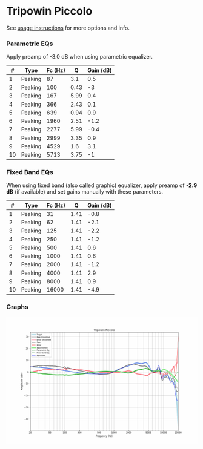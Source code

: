 # Tripowin Piccolo
See [usage instructions](https://github.com/jaakkopasanen/AutoEq#usage) for more options and info.

### Parametric EQs
Apply preamp of -3.0 dB when using parametric equalizer.

|   # | Type    |   Fc (Hz) |    Q |   Gain (dB) |
|-----|---------|-----------|------|-------------|
|   1 | Peaking |        87 | 3.1  |         0.5 |
|   2 | Peaking |       100 | 0.43 |        -3   |
|   3 | Peaking |       167 | 5.99 |         0.4 |
|   4 | Peaking |       366 | 2.43 |         0.1 |
|   5 | Peaking |       639 | 0.94 |         0.9 |
|   6 | Peaking |      1960 | 2.51 |        -1.2 |
|   7 | Peaking |      2277 | 5.99 |        -0.4 |
|   8 | Peaking |      2999 | 3.35 |         0.9 |
|   9 | Peaking |      4529 | 1.6  |         3.1 |
|  10 | Peaking |      5713 | 3.75 |        -1   |

### Fixed Band EQs
When using fixed band (also called graphic) equalizer, apply preamp of **-2.9 dB** (if available) and set gains manually with these parameters.

|   # | Type    |   Fc (Hz) |    Q |   Gain (dB) |
|-----|---------|-----------|------|-------------|
|   1 | Peaking |        31 | 1.41 |        -0.8 |
|   2 | Peaking |        62 | 1.41 |        -2.1 |
|   3 | Peaking |       125 | 1.41 |        -2.2 |
|   4 | Peaking |       250 | 1.41 |        -1.2 |
|   5 | Peaking |       500 | 1.41 |         0.6 |
|   6 | Peaking |      1000 | 1.41 |         0.6 |
|   7 | Peaking |      2000 | 1.41 |        -1.2 |
|   8 | Peaking |      4000 | 1.41 |         2.9 |
|   9 | Peaking |      8000 | 1.41 |         0.9 |
|  10 | Peaking |     16000 | 1.41 |        -4.9 |

### Graphs
![](./Tripowin%20Piccolo.png)
